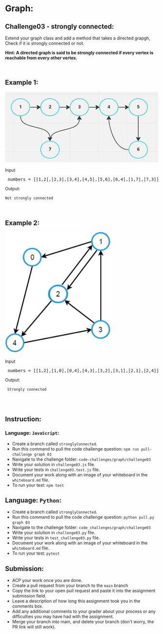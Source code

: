 # Graph:

## Challenge03 - strongly connected:

Extend your graph class and add a method that takes a directed grapgh, Check if it is strongly connected or not.

<strong>Hint: A directed graph is said to be strongly connected if every vertex is reachable from every other vertex.</strong>

&nbsp;

## Example 1:
  
![](/assets/graph/graphConnected1.jpg)

Input
<pre> numbers = [[1,2],[2,3],[3,4],[4,5],[5,6],[6,4],[1,7],[7,3]]</pre>



Output:
```python
Not strongly connected 
```
<br>

## Example 2:
![](/assets/graph/graphConnected2.jpg)

Input
<pre> numbers = [[1,2],[1,0],[0,4],[4,3],[3,2],[3,1],[2,1],[2,4]]</pre>



Output:
```python
 Strongly connected 
```
<br><br>

## Instruction:

### Language: `JavaScript`:

* Create a branch called `stronglyConnected`.
* Run this command to pull the code challenge question: `npm run pull-challenge graph 03`
* Navigate to the challenge folder: `code-challenges/graph/challenge03`
* Write your solution in `challenge03.js` file.
* Write your tests in `challenge03.test.js` file.
* Document your work along with an image of your whiteboard in the `whiteboard.md` file.
* To run your test: `npm test`

## Language: `Python`:

* Create a branch called `stronglyConnected`.
* Run this command to pull the code challenge question: `python pull.py graph 03`
* Navigate to the challenge folder: `code_challenges/graph/challenge03`
* Write your solution in `challenge03.py` file.
* Write your tests in `test_challenge03.py` file.
* Document your work along with an image of your whiteboard in the `whiteboard.md` file.
* To run your test: `pytest`

## Submission:
* ACP your work once you are done.
* Create a pull request from your branch to the `main` branch
* Copy the link to your open pull request and paste it into the assignment submission field.
* Leave a description of how long this assignment took you in the comments box.
* Add any additional comments to your grader about your process or any difficulties you may have had with the assignment.
* Merge your branch into main, and delete your branch (don't worry, the PR link will still work).

